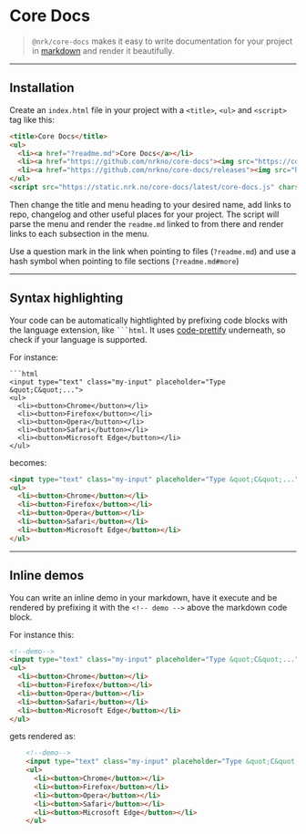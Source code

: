 # Core Docs

> `@nrk/core-docs` makes it easy to write documentation for your project in [markdown](https://github.com/markedjs/marked) and 
render it beautifully.

---

## Installation

Create an `index.html` file in your project with a `<title>`, `<ul>` and `<script>` tag like this:

```html
<title>Core Docs</title>
<ul>
  <li><a href="?readme.md">Core Docs</a></li>
  <li><a href="https://github.com/nrkno/core-docs"><img src="https://cdn.jsdelivr.net/npm/simple-icons@latest/icons/github.svg" width="15"> View on Github</a></li>
  <li><a href="https://github.com/nrkno/core-docs/releases"><img src="https://rawgit.com/nrkno/core-icons/master/lib/nrk-poll.svg" width="15"> View changelog</a></li>
</ul>
<script src="https://static.nrk.no/core-docs/latest/core-docs.js" charset="utf-8" defer></script>
```

Then change the title and menu heading to your desired name, add links to repo, changelog and other useful places for your project.
The script will parse the menu and render the `readme.md` linked to from there and render links to each subsection in the menu.

Use a question mark in the link when pointing to files (`?readme.md`) and use a hash symbol when pointing to file sections (`?readme.md#more`)

---

## Syntax highlighting

Your code can be automatically hightlighted by prefixing code blocks with the language extension,
like <code>```html</code>. It uses [code-prettify](https://github.com/google/code-prettify) underneath,
so check if your language is supported.


For instance:

```
```html
<input type="text" class="my-input" placeholder="Type &quot;C&quot;...">
<ul>
  <li><button>Chrome</button></li>
  <li><button>Firefox</button></li>
  <li><button>Opera</button></li>
  <li><button>Safari</button></li>
  <li><button>Microsoft Edge</button></li>
</ul>

``````

becomes:


```html
<input type="text" class="my-input" placeholder="Type &quot;C&quot;...">
<ul>
  <li><button>Chrome</button></li>
  <li><button>Firefox</button></li>
  <li><button>Opera</button></li>
  <li><button>Safari</button></li>
  <li><button>Microsoft Edge</button></li>
</ul>

```

---

## Inline demos


You can write an inline demo in your markdown, have it execute and be rendered by prefixing it with 
the `<!-- demo -->` above the markdown code block.


For instance this:

```html
<!--demo-->
<input type="text" class="my-input" placeholder="Type &quot;C&quot;...">
<ul>
  <li><button>Chrome</button></li>
  <li><button>Firefox</button></li>
  <li><button>Opera</button></li>
  <li><button>Safari</button></li>
  <li><button>Microsoft Edge</button></li>
</ul>
```

gets rendered as:


```html
    <!--demo-->
    <input type="text" class="my-input" placeholder="Type &quot;C&quot;...">
    <ul>
      <li><button>Chrome</button></li>
      <li><button>Firefox</button></li>
      <li><button>Opera</button></li>
      <li><button>Safari</button></li>
      <li><button>Microsoft Edge</button></li>
    </ul>
```


